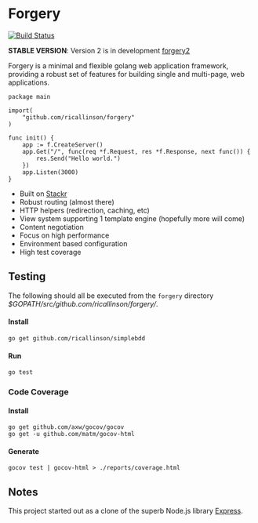 # Forgery

[![Build Status](https://secure.travis-ci.org/ricallinson/forgery.png?branch=master)](http://travis-ci.org/ricallinson/forgery)

__STABLE VERSION__: Version 2 is in development [forgery2](https://github.com/goforgery/forgery2)

Forgery is a minimal and flexible golang web application framework, providing a robust set of features for building single and multi-page, web applications.

    package main

    import(
        "github.com/ricallinson/forgery"
    )

    func init() {
        app := f.CreateServer()
        app.Get("/", func(req *f.Request, res *f.Response, next func()) {
            res.Send("Hello world.")
        })
        app.Listen(3000)
    }

* Built on [Stackr](https://github.com/ricallinson/stackr)
* Robust routing (almost there)
* HTTP helpers (redirection, caching, etc)
* View system supporting 1 template engine (hopefully more will come)
* Content negotiation
* Focus on high performance
* Environment based configuration
* High test coverage

## Testing

The following should all be executed from the `forgery` directory _$GOPATH/src/github.com/ricallinson/forgery/_.

#### Install

    go get github.com/ricallinson/simplebdd

#### Run

    go test

### Code Coverage

#### Install

    go get github.com/axw/gocov/gocov
    go get -u github.com/matm/gocov-html

#### Generate

    gocov test | gocov-html > ./reports/coverage.html

## Notes

This project started out as a clone of the superb Node.js library [Express](http://expressjs.com/).
